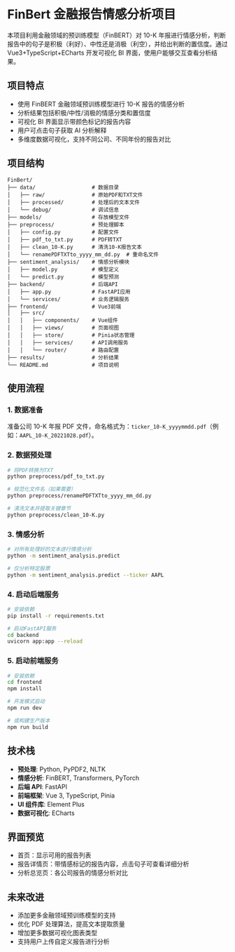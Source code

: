 # FinBert 金融报告情感分析项目

本项目利用金融领域的预训练模型（FinBERT）对 10-K 年报进行情感分析，判断报告中的句子是积极（利好）、中性还是消极（利空），并给出判断的置信度。通过 Vue3+TypeScript+ECharts 开发可视化 BI 界面，使用户能够交互查看分析结果。

## 项目特点

- 使用 FinBERT 金融领域预训练模型进行 10-K 报告的情感分析
- 分析结果包括积极/中性/消极的情感分类和置信度
- 可视化 BI 界面显示带颜色标记的报告内容
- 用户可点击句子获取 AI 分析解释
- 多维度数据可视化，支持不同公司、不同年份的报告对比

## 项目结构

```
FinBert/
├── data/                  # 数据目录
│   ├── raw/               # 原始PDF和TXT文件
│   ├── processed/         # 处理后的文本文件
│   └── debug/             # 调试信息
├── models/                # 存放模型文件
├── preprocess/            # 预处理脚本
│   ├── config.py          # 配置文件
│   ├── pdf_to_txt.py      # PDF转TXT
│   ├── clean_10-K.py      # 清洗10-K报告文本
│   └── renamePDFTXTto_yyyy_mm_dd.py  # 重命名文件
├── sentiment_analysis/    # 情感分析模块
│   ├── model.py           # 模型定义
│   └── predict.py         # 模型预测
├── backend/               # 后端API
│   ├── app.py             # FastAPI应用
│   └── services/          # 业务逻辑服务
├── frontend/              # Vue3前端
│   ├── src/
│   │   ├── components/    # Vue组件
│   │   ├── views/         # 页面视图
│   │   ├── store/         # Pinia状态管理
│   │   ├── services/      # API调用服务
│   │   └── router/        # 路由配置
├── results/               # 分析结果
└── README.md              # 项目说明
```

## 使用流程

### 1. 数据准备

准备公司 10-K 年报 PDF 文件，命名格式为：`ticker_10-K_yyyymmdd.pdf`（例如：`AAPL_10-K_20221028.pdf`）。

### 2. 数据预处理

```bash
# 将PDF转换为TXT
python preprocess/pdf_to_txt.py

# 规范化文件名（如果需要）
python preprocess/renamePDFTXTto_yyyy_mm_dd.py

# 清洗文本并提取关键章节
python preprocess/clean_10-K.py
```

### 3. 情感分析

```bash
# 对所有处理好的文本进行情感分析
python -m sentiment_analysis.predict

# 仅分析特定股票
python -m sentiment_analysis.predict --ticker AAPL
```

### 4. 启动后端服务

```bash
# 安装依赖
pip install -r requirements.txt

# 启动FastAPI服务
cd backend
uvicorn app:app --reload
```

### 5. 启动前端服务

```bash
# 安装依赖
cd frontend
npm install

# 开发模式启动
npm run dev

# 或构建生产版本
npm run build
```

## 技术栈

- **预处理**: Python, PyPDF2, NLTK
- **情感分析**: FinBERT, Transformers, PyTorch
- **后端 API**: FastAPI
- **前端框架**: Vue 3, TypeScript, Pinia
- **UI 组件库**: Element Plus
- **数据可视化**: ECharts

## 界面预览

- 首页：显示可用的报告列表
- 报告详情页：带情感标记的报告内容，点击句子可查看详细分析
- 分析总览页：各公司报告的情感分析对比

## 未来改进

- 添加更多金融领域预训练模型的支持
- 优化 PDF 处理算法，提高文本提取质量
- 增加更多数据可视化图表类型
- 支持用户上传自定义报告进行分析
